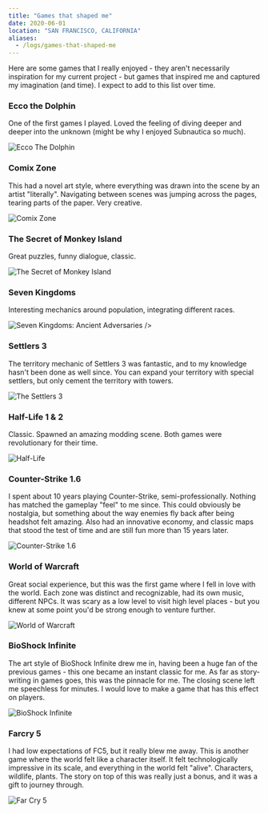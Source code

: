 ```yaml
---
title: "Games that shaped me"
date: 2020-06-01
location: "SAN FRANCISCO, CALIFORNIA"
aliases:
  - /logs/games-that-shaped-me
---
```


Here are some games that I really enjoyed - they aren't necessarily inspiration for my current project - but games that inspired me and captured my imagination (and time). I expect to add to this list over time.

### Ecco the Dolphin

One of the first games I played. Loved the feeling of diving deeper and deeper into the unknown (might be why I enjoyed Subnautica so much).

![Ecco The Dolphin](./ecco.jpg)

### Comix Zone

This had a novel art style, where everything was drawn into the scene by an artist "literally". Navigating between scenes was jumping across the pages, tearing parts of the paper. Very creative.

![Comix Zone](./comix-zone.png)

### The Secret of Monkey Island

Great puzzles, funny dialogue, classic.

![The Secret of Monkey Island](./monkey-island.webp)

### Seven Kingdoms

Interesting mechanics around population, integrating different races.

![Seven Kingdoms: Ancient Adversaries](./seven-kingdoms.jpg)
/>

### Settlers 3

The territory mechanic of Settlers 3 was fantastic, and to my knowledge hasn't been done as well since. You can expand your territory with special settlers, but only cement the territory with towers.

![The Settlers 3](./settlers-3.jpg)

### Half-Life 1 & 2

Classic. Spawned an amazing modding scene. Both games were revolutionary for their time.

![Half-Life](./half-life.webp)

### Counter-Strike 1.6

I spent about 10 years playing Counter-Strike, semi-professionally. Nothing has matched the gameplay "feel" to me since. This could obviously be nostalgia, but something about the way enemies fly back after being headshot felt amazing. Also had an innovative economy, and classic maps that stood the test of time and are still fun more than 15 years later.

![Counter-Strike 1.6](./counter-strike.jpg)

### World of Warcraft

Great social experience, but this was the first game where I fell in love with the world. Each zone was distinct and recognizable, had its own music, different NPCs. It was scary as a low level to visit high level places - but you knew at some point you'd be strong enough to venture further.

![World of Warcraft](./world-of-warcraft.jpg)

### BioShock Infinite

The art style of BioShock Infinite drew me in, having been a huge fan of the previous games - this one became an instant classic for me. As far as story-writing in games goes, this was the pinnacle for me. The closing scene left me speechless for minutes. I would love to make a game that has this effect on players.

![BioShock Infinite](./bioshock-infinite.jpg)

### Farcry 5

I had low expectations of FC5, but it really blew me away. This is another game where the world felt like a character itself. It felt technologically impressive in its scale, and everything in the world felt "alive". Characters, wildlife, plants. The story on top of this was really just a bonus, and it was a gift to journey through.

![Far Cry 5](./farcry-5.jpg)
